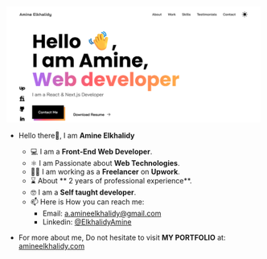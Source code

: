 ![My Portfolio Image](image.png)
- Hello there👋, I am **Amine Elkhalidy**
  - ‍💻 I am a **Front-End Web Developer**.
  - ⚛️ I am Passionate about **Web Technologies**.
  - 👨‍💻 I am working as a **Freelancer** on **Upwork**.
  - ⌛ About ** 2 years of professional experience**.
  - 🤓 I am a **Self taught developer**.
  - 📫 Here is How you can reach me:
    - Email: a.amineelkhalidy@gmail.com
    - Linkedin: [@ElkhalidyAmine](https://www.linkedin.com/in/amine-elkhalidy/)
 
 - For more about me, Do not hesitate to visit **MY PORTFOLIO** at: [amineelkhalidy.com](https://www.amineelkhalidy.com)

   




